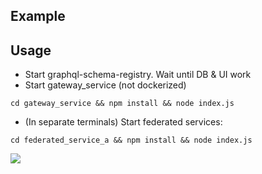 ## Example

## Usage

- Start graphql-schema-registry. Wait until DB & UI work
- Start gateway_service (not dockerized)

```
cd gateway_service && npm install && node index.js
```

- (In separate terminals) Start federated services:

```
cd federated_service_a && npm install && node index.js
```

![](https://app.lucidchart.com/publicSegments/view/d7d424de-e45a-4a0f-902d-e9030d06b07f/image.png)
